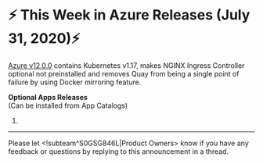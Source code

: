 # :zap: This Week in Azure Releases (July 31, 2020):zap:

[Azure v12.0.0](https://github.com/giantswarm/releases/blob/master/azure/v12.0.0) contains Kubernetes v1.17, makes NGINX Ingress Controller optional not preinstalled and removes Quay from being a single point of failure by using Docker mirroring feature.

**Optional Apps Releases**  
(Can be installed from App Catalogs)

1. 

---
Please let <!subteam^S0GSG846L|Product Owners> know if you have any feedback or questions by replying to this announcement in a thread.
